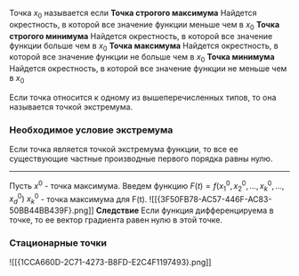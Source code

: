 Точка  $x_0$ называется если
**Точка строгого максимума**
Найдется окрестность, в которой все значение функции меньше чем в $x_0$
**Точка строгого минимума**
Найдется окрестность, в которой все значение функции больше чем в $x_0$
**Точка максимума**
Найдется окрестность, в которой все значение функции не больше чем в $x_0$
**Точка минимума**
Найдется окрестность, в которой все значение функции не меньше чем в $x_0$

Если точка относится к одному из вышеперечисленных типов, то она называется точкой экстремума.


### Необходимое условие экстремума
Если точка является точкой экстремума функции, то все ее существующие частные производные первого порядка равны нулю.
***
Пусть $x^0$ - точка максимума.
Введем функцию $F(t) = f(x^0_1, x^0_2, ..., x^0_k, ..., x^0_d)$
$x^0_k$ - точка максимума для F(t).
![[{3F50FB78-AC57-446F-AC83-50BB44BB439F}.png]]
**Следствие**
Если функция дифференцируема в точке, то ее вектор градиента равен нулю в этой точке.
### Стационарные точки
![[{1CCA660D-2C71-4273-B8FD-E2C4F1197493}.png]]
